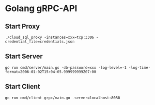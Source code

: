 # Golang gRPC-API

## Start Proxy
```
./cloud_sql_proxy -instances=xxx=tcp:3306 -credential_file=credentials.json
```

## Start Server
```
go run cmd/server/main.go -db-password=xxx -log-level=-1 -log-time-format=2006-01-02T15:04:05.999999999Z07:00
```

## Start Client
```
go run cmd/client-grpc/main.go -server=localhost:8080
```

